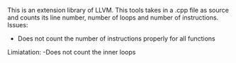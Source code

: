 This is an extension library of LLVM. This tools takes in a .cpp file as source and counts its line number, number of loops and number of instructions. 
Issues:
- Does not count the number of instructions properly for all functions

Limiatation:
-Does not count the inner loops
